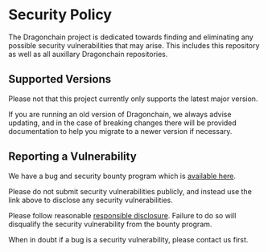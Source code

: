 # Security Policy

The Dragonchain project is dedicated towards finding and eliminating any possible security vulnerabilities that may arise. This includes this repository as well as all auxillary Dragonchain repositories.

## Supported Versions

Please not that this project currently only supports the latest major version.

If you are running an old version of Dragonchain, we always advise updating, and in the case of breaking changes there will be provided documentation to help you migrate to a newer version if necessary.

## Reporting a Vulnerability

We have a bug and security bounty program which is [available here](https://dragonchain.com/bug-and-security-bounty).

Please do not submit security vulnerabilities publicly, and instead use the link above to disclose any security vulnerabilities.

Please follow reasonable [responsible disclosure](https://en.wikipedia.org/wiki/Responsible_disclosure). Failure to do so will disqualify the security vulnerability from the bounty program.

When in doubt if a bug is a security vulnerability, please contact us first.
